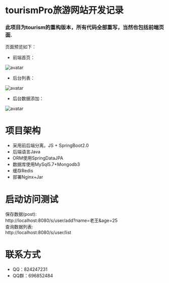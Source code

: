 # tourismPro旅游网站开发记录  
### 此项目为tourism的重构版本，所有代码全部重写，当然也包括前端页面.  

页面预览如下：
* 前端首页：  

![avatar](https://github.com/jwwam/tourismPro/blob/master/src/main/resources/static/20200511000840.png)   
* 后台列表：  

![avatar](https://github.com/jwwam/tourismPro/blob/master/src/main/resources/static/20200511001624.png)   
* 后台数据添加：  

![avatar](https://github.com/jwwam/tourismPro/blob/master/src/main/resources/static/20200511001710.png)   
 
 
# 项目架构 
* 采用前后端分离，JS + SpringBoot2.0    
* 后端语言Java  
* ORM使用SpringDataJPA    
* 数据库使用MySql5.7+Mongodb3   
* 缓存Redis  
* 部署Nginx+Jar  

# 启动访问测试  
保存数据(post):   
http://localhost:8080/s/user/add?name=老王&age=25  
查询数据列表:   
http://localhost:8080/s/user/list  

# 联系方式
* QQ：824247231
* QQ群：696852484
